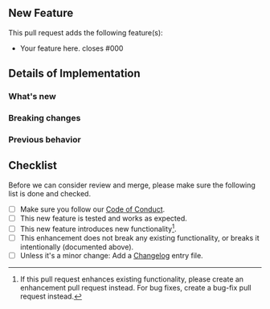 ## New Feature

This pull request adds the following feature(s):
<!--
  Add the features this PR adds here. If they are related to an issue, reference it, prepend with 'closes' to auto-close them on merge.

  Examples:
    - Allow setting up multiple OIDC providers
    - Allow setting up OIDC from the UI
  
  If this PR adds multiple features, make sure they are closely related. If not, consider creating multiple PRs.
-->
- Your feature here. closes #000

## Details of Implementation

### What's new

<!--
  Describe the feature(s) after successful implementation.

  Examples:
    - Multiple OIDC providers can now be set up (see guide below)
    - OIDC can now be set up from the UI (see screenshots below)
-->

### Breaking changes

<!--
  Describe any breaking changes introduced by this enhancement. If there are none, you can remove this section.

  Examples:
    - The `OIDC_PROVIDER_INFO_URL` was renamed to `OIDC_PROVIDER_INFO_URL<number>`, where `<number>` is the provider number, i.e. `OIDC_PROVIDER_INFO_URL1`
    - The `OIDC_` prefixed properties were removed. Set up OIDC providers from the UI instead.
  
  It can be helpful to provide a migration path for users to follow, which can be added to the documentation later.
-->

### Previous behavior

<!--
  Describe the feature(s) before the enhancement.

  Examples:
    - Only one OIDC provider could be set up
    - OIDC could only be set up from the `mailu.env` file
-->

## Checklist

Before we can consider review and merge, please make sure the following list is done and checked.

- [ ] Make sure you follow our [Code of Conduct](https://github.com/heviat/Mailu-OIDC/blob/master/CODE_OF_CONDUCT.md).
- [ ] This new feature is tested and works as expected.
- [ ] This new feature introduces new functionality[^1].
- [ ] This enhancement does not break any existing functionality, or breaks it intentionally (documented above).
- [ ] Unless it's a minor change: Add a [Changelog](https://mailu.io/master/contributors/workflow.html#changelog) entry file.

[^1]: If this pull request enhances existing functionality, please create an enhancement pull request instead. For bug fixes, create a bug-fix pull request instead.
